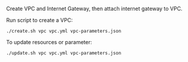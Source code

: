 Create VPC and Internet Gateway, then attach internet gateway to VPC.

Run script to create a VPC:

```
./create.sh vpc vpc.yml vpc-parameters.json
```

To update resources or parameter:

```
./update.sh vpc vpc.yml vpc-parameters.json
```